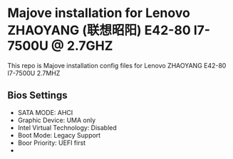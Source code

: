 # Majove installation for Lenovo ZHAOYANG (联想昭阳) E42-80  I7-7500U @ 2.7GHZ
This repo is  Majove installation config files for Lenovo ZHAOYANG E42-80 I7-7500U 2.7MHZ

## Bios Settings
- SATA MODE: AHCI
- Graphic Device: UMA only
- Intel Virtual Technology: Disabled
- Boot Mode: Legacy Support
- Boor Priority: UEFI first
- 
